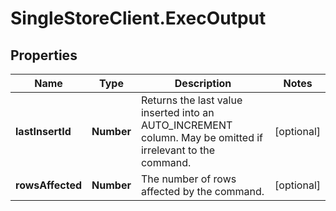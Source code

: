 # SingleStoreClient.ExecOutput

## Properties

Name | Type | Description | Notes
------------ | ------------- | ------------- | -------------
**lastInsertId** | **Number** | Returns the last value inserted into an AUTO_INCREMENT column.  May be omitted if irrelevant to the command. | [optional] 
**rowsAffected** | **Number** | The number of rows affected by the command. | [optional] 



